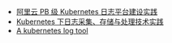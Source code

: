 + [阿里云 PB 级 Kubernetes 日志平台建设实践](<https://www.infoq.cn/article/7642QHo6vmZvQxFw9*k3>)
+ [Kubernetes 下日志采集、存储与处理技术实践](<https://mp.weixin.qq.com/s?__biz=MzI5ODQ2MzI3NQ==&mid=2247485599&idx=1&sn=8f32dc65213522ef36b83baef8e48979&chksm=eca431dbdbd3b8cd9caf7671332df80f2ccec584ef02ac2166af6fd057553f508b198f2b26e4&scene=27#wechat_redirect>)
+ [A kubernetes log tool ](<https://github.com/Rand01ph/Torrent>)


